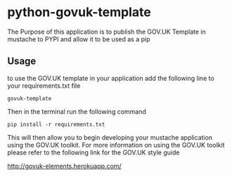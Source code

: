 # python-govuk-template

The Purpose of this application is to publish the GOV.UK Template in mustache
to PYPI and allow it to be used as a pip

## Usage
to use the GOV.UK template in your application add the following line to your
requirements.txt file

```
govuk-template
```

Then in the terminal run the following command

```
pip install -r requirements.txt
```

This will then allow you to begin developing your mustache application using the
GOV.UK toolkit. For more information on using the GOV.UK toolkit please refer to
the following link for the GOV.UK style guide

http://govuk-elements.herokuapp.com/
